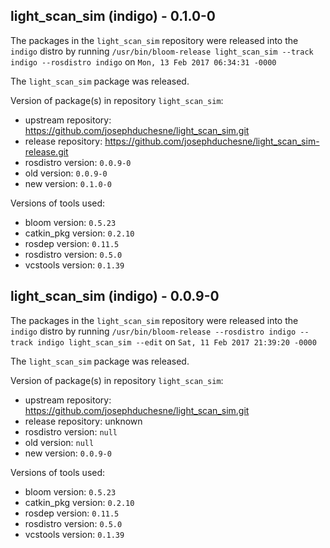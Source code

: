 ## light_scan_sim (indigo) - 0.1.0-0

The packages in the `light_scan_sim` repository were released into the `indigo` distro by running `/usr/bin/bloom-release light_scan_sim --track indigo --rosdistro indigo` on `Mon, 13 Feb 2017 06:34:31 -0000`

The `light_scan_sim` package was released.

Version of package(s) in repository `light_scan_sim`:

- upstream repository: https://github.com/josephduchesne/light_scan_sim.git
- release repository: https://github.com/josephduchesne/light_scan_sim-release.git
- rosdistro version: `0.0.9-0`
- old version: `0.0.9-0`
- new version: `0.1.0-0`

Versions of tools used:

- bloom version: `0.5.23`
- catkin_pkg version: `0.2.10`
- rosdep version: `0.11.5`
- rosdistro version: `0.5.0`
- vcstools version: `0.1.39`


## light_scan_sim (indigo) - 0.0.9-0

The packages in the `light_scan_sim` repository were released into the `indigo` distro by running `/usr/bin/bloom-release --rosdistro indigo --track indigo light_scan_sim --edit` on `Sat, 11 Feb 2017 21:39:20 -0000`

The `light_scan_sim` package was released.

Version of package(s) in repository `light_scan_sim`:

- upstream repository: https://github.com/josephduchesne/light_scan_sim.git
- release repository: unknown
- rosdistro version: `null`
- old version: `null`
- new version: `0.0.9-0`

Versions of tools used:

- bloom version: `0.5.23`
- catkin_pkg version: `0.2.10`
- rosdep version: `0.11.5`
- rosdistro version: `0.5.0`
- vcstools version: `0.1.39`


